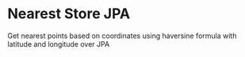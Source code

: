 # Nearest Store JPA
Get nearest points based on coordinates using haversine formula with latitude and longitude over JPA

